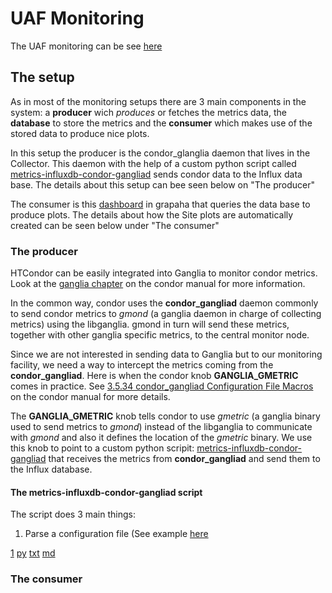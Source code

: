 # UAF Monitoring

The UAF monitoring can be see [here](https://graph.t2.ucsd.edu:3000/dashboard/db/ucsd-glideinwms-pool?orgId=1&from=now-24h&to=now&var-Sites=All)

## The setup

As in most of the monitoring setups there are 3 main components in the system: a **producer** wich *produces* or fetches the metrics data, the **database** to store the metrics and the **consumer** which makes use of the stored data to produce nice plots.

In this setup the producer is the condor_glanglia daemon that lives in the Collector. This daemon with the help of a custom python script called [metrics-influxdb-condor-gangliad](monitoring/metrics-influxdb-condor-gangliad) sends condor data to the Influx data base. The details about this setup can bee seen below on "The producer"

The consumer is this [dashboard](https://graph.t2.ucsd.edu:3000/dashboard/db/ucsd-glideinwms-pool?orgId=1&from=now-24h&to=now&var-Sites=All) in grapaha that queries the data base to produce plots. The details about how the Site plots are automatically created can be seen below under "The consumer"

### The producer
HTCondor can be easily integrated into Ganglia to monitor condor metrics. Look at the [ganglia chapter](http://research.cs.wisc.edu/htcondor/manual/latest/Monitoring.html) on the condor manual for more information.

In the common way, condor uses the **condor_gangliad** daemon commonly to send condor metrics to *gmond* (a ganglia daemon in charge of collecting metrics) using the libganglia. gmond in turn will send these metrics, together with other ganglia specific metrics, to the central monitor node.


Since we are not interested in sending data to Ganglia but to our monitoring facility, we need a way to intercept the metrics coming from the **condor_gangliad**. Here is when the condor knob **GANGLIA_GMETRIC** comes in practice. See [3.5.34 condor_gangliad Configuration File Macros](http://research.cs.wisc.edu/htcondor/manual/latest/ConfigurationMacros.html#x33-2300003.5.34) on the condor manual for more details.

The **GANGLIA_GMETRIC** knob tells condor to use *gmetric* (a ganglia binary used to send metrics to *gmond*) instead of the libganglia to communicate with *gmond* and also it defines the location of the *gmetric* binary. We use this knob to point to a custom python scripit: [metrics-influxdb-condor-gangliad](monitoring/metrics-influxdb-condor-gangliad) that receives the metrics from **condor_gangliad** and send them to the Influx database.


#### The metrics-influxdb-condor-gangliad script

The script does 3 main things:

1. Parse a configuration file (See example [here](monitor/config_file_example)

[1](metrics-influxdb-condor-gangliad)
[py](metrics-influxdb-condor-gangliad.py)
[txt](metrics-influxdb-condor-gangliad.txt)
[md](metrics-influxdb-condor-gangliad.md)

### The consumer


